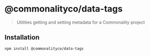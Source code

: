 # @commonalityco/data-tags
> Utilities getting and setting metadata for a Commonality project
## Installation

```sh
npm install @commonalityco/data-tags
```